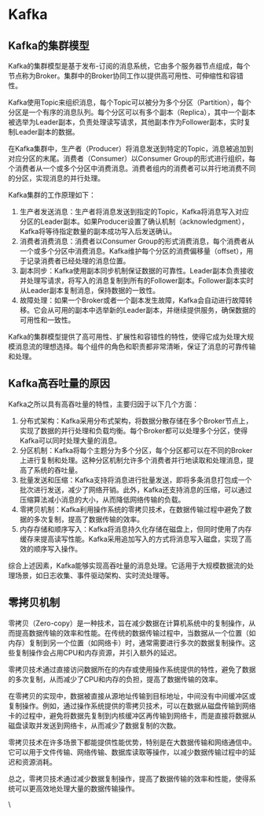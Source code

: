 # Kafka

## Kafka的集群模型

Kafka的集群模型是基于发布-订阅的消息系统，它由多个服务器节点组成，每个节点称为Broker。集群中的Broker协同工作以提供高可用性、可伸缩性和容错性。

Kafka使用Topic来组织消息，每个Topic可以被分为多个分区（Partition），每个分区是一个有序的消息队列。每个分区可以有多个副本（Replica），其中一个副本被选举为Leader副本，负责处理读写请求，其他副本作为Follower副本，实时复制Leader副本的数据。

在Kafka集群中，生产者（Producer）将消息发送到特定的Topic，消息被追加到对应分区的末尾。消费者（Consumer）以Consumer Group的形式进行组织，每个消费者从一个或多个分区中消费消息。消费者组内的消费者可以并行地消费不同的分区，实现消息的并行处理。

Kafka集群的工作原理如下：

1. 生产者发送消息：生产者将消息发送到指定的Topic，Kafka将消息写入对应分区的Leader副本。如果Producer设置了确认机制（acknowledgment），Kafka将等待指定数量的副本成功写入后发送确认。
2. 消费者消费消息：消费者以Consumer Group的形式消费消息，每个消费者从一个或多个分区中消费消息。Kafka维护每个分区的消费偏移量（offset），用于记录消费者已经处理的消息位置。
3. 副本同步：Kafka使用副本同步机制保证数据的可靠性。Leader副本负责接收并处理写请求，将写入的消息复制到所有的Follower副本。Follower副本实时从Leader副本复制消息，保持数据的一致性。
4. 故障处理：如果一个Broker或者一个副本发生故障，Kafka会自动进行故障转移。它会从可用的副本中选举新的Leader副本，并继续提供服务，确保数据的可用性和一致性。

Kafka的集群模型提供了高可用性、扩展性和容错性的特性，使得它成为处理大规模消息流的理想选择。每个组件的角色和职责都非常清晰，保证了消息的可靠传输和处理。

## Kafka高吞吐量的原因

Kafka之所以具有高吞吐量的特性，主要归因于以下几个方面：

1. 分布式架构：Kafka采用分布式架构，将数据分散存储在多个Broker节点上，实现了数据的并行处理和负载均衡。每个Broker都可以处理多个分区，使得Kafka可以同时处理大量的消息。
2. 分区机制：Kafka将每个主题分为多个分区，每个分区都可以在不同的Broker上进行复制和处理。这种分区机制允许多个消费者并行地读取和处理消息，提高了系统的吞吐量。
3. 批量发送和压缩：Kafka支持将消息进行批量发送，即将多条消息打包成一个批次进行发送，减少了网络开销。此外，Kafka还支持消息的压缩，可以通过压缩算法减小消息的大小，从而降低网络传输的负载。
4. 零拷贝机制：Kafka利用操作系统的零拷贝技术，在数据传输过程中避免了数据的多次复制，提高了数据传输的效率。
5. 内存存储和顺序写入：Kafka将消息持久化存储在磁盘上，但同时使用了内存缓存来提高读写性能。Kafka采用追加写入的方式将消息写入磁盘，实现了高效的顺序写入操作。

综合上述因素，Kafka能够实现高吞吐量的消息处理。它适用于大规模数据流的处理场景，如日志收集、事件驱动架构、实时流处理等。

## 零拷贝机制

零拷贝（Zero-copy）是一种技术，旨在减少数据在计算机系统中的复制操作，从而提高数据传输的效率和性能。在传统的数据传输过程中，当数据从一个位置（如内存）复制到另一个位置（如网络卡）时，通常需要进行多次的数据复制操作。这些复制操作会占用CPU和内存资源，并引入额外的延迟。

零拷贝技术通过直接访问数据所在的内存或使用操作系统提供的特性，避免了数据的多次复制，从而减少了CPU和内存的负担，提高了数据传输的效率。

在零拷贝的实现中，数据被直接从源地址传输到目标地址，中间没有中间缓冲区或复制操作。例如，通过操作系统提供的零拷贝技术，可以在数据从磁盘传输到网络卡的过程中，避免将数据先复制到内核缓冲区再传输到网络卡，而是直接将数据从磁盘读取并发送到网络卡，从而减少了数据复制的次数。

零拷贝技术在许多场景下都能提供性能优势，特别是在大数据传输和网络通信中。它可以用于文件传输、网络传输、数据库读取等操作，以减少数据传输过程中的延迟和资源消耗。

总之，零拷贝技术通过减少数据复制操作，提高了数据传输的效率和性能，使得系统可以更高效地处理大量的数据传输操作。

\




